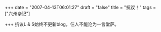 +++
date = "2007-04-13T06:01:27"
draft = "false"
title = "抗议！"
tags = ["六州杂记"]

+++
抗议L & S始终不更新blog，仨人不能沦为一言堂萨。